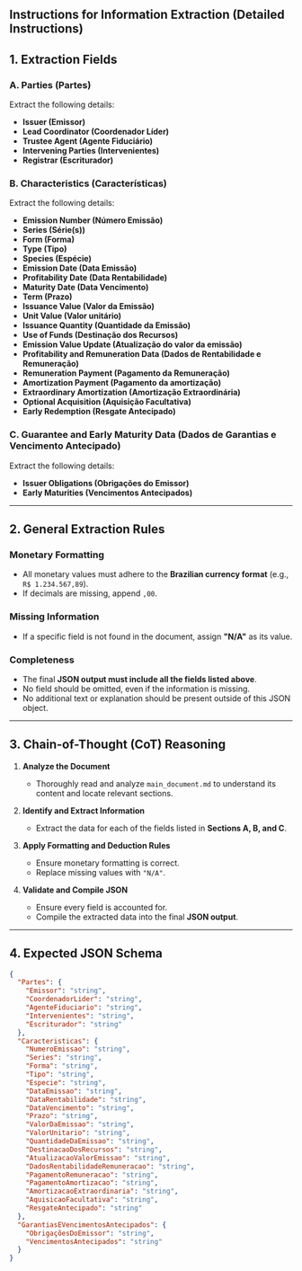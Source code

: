 ## Instructions for Information Extraction (Detailed Instructions)

## 1. Extraction Fields

### A. Parties (Partes)
Extract the following details:

- **Issuer (Emissor)**
- **Lead Coordinator (Coordenador Líder)**
- **Trustee Agent (Agente Fiduciário)**
- **Intervening Parties (Intervenientes)**
- **Registrar (Escriturador)**

### B. Characteristics (Características)
Extract the following details:

- **Emission Number (Número Emissão)**
- **Series (Série(s))**
- **Form (Forma)**
- **Type (Tipo)**
- **Species (Espécie)**
- **Emission Date (Data Emissão)**
- **Profitability Date (Data Rentabilidade)**
- **Maturity Date (Data Vencimento)**
- **Term (Prazo)**
- **Issuance Value (Valor da Emissão)**
- **Unit Value (Valor unitário)**
- **Issuance Quantity (Quantidade da Emissão)**
- **Use of Funds (Destinação dos Recursos)**
- **Emission Value Update (Atualização do valor da emissão)**
- **Profitability and Remuneration Data (Dados de Rentabilidade e Remuneração)**
- **Remuneration Payment (Pagamento da Remuneração)**
- **Amortization Payment (Pagamento da amortização)**
- **Extraordinary Amortization (Amortização Extraordinária)**
- **Optional Acquisition (Aquisição Facultativa)**
- **Early Redemption (Resgate Antecipado)**

### C. Guarantee and Early Maturity Data (Dados de Garantias e Vencimento Antecipado)
Extract the following details:

- **Issuer Obligations (Obrigações do Emissor)**
- **Early Maturities (Vencimentos Antecipados)**

---

## 2. General Extraction Rules

### **Monetary Formatting**
- All monetary values must adhere to the **Brazilian currency format** (e.g., `R$ 1.234.567,89`).
- If decimals are missing, append `,00`.

### **Missing Information**
- If a specific field is not found in the document, assign **"N/A"** as its value.

### **Completeness**
- The final **JSON output must include all the fields listed above**.
- No field should be omitted, even if the information is missing.
- No additional text or explanation should be present outside of this JSON object.

---

## 3. Chain-of-Thought (CoT) Reasoning

1. **Analyze the Document**  
   - Thoroughly read and analyze `main_document.md` to understand its content and locate relevant sections.

2. **Identify and Extract Information**  
   - Extract the data for each of the fields listed in **Sections A, B, and C**.

3. **Apply Formatting and Deduction Rules**  
   - Ensure monetary formatting is correct.
   - Replace missing values with `"N/A"`.

4. **Validate and Compile JSON**  
   - Ensure every field is accounted for.
   - Compile the extracted data into the final **JSON output**.

---

## 4. Expected JSON Schema

```json
{
  "Partes": {
    "Emissor": "string",
    "CoordenadorLider": "string",
    "AgenteFiduciario": "string",
    "Intervenientes": "string",
    "Escriturador": "string"
  },
  "Caracteristicas": {
    "NumeroEmissao": "string",
    "Series": "string",
    "Forma": "string",
    "Tipo": "string",
    "Especie": "string",
    "DataEmissao": "string",
    "DataRentabilidade": "string",
    "DataVencimento": "string",
    "Prazo": "string",
    "ValorDaEmissao": "string",
    "ValorUnitario": "string",
    "QuantidadeDaEmissao": "string",
    "DestinacaoDosRecursos": "string",
    "AtualizacaoValorEmissao": "string",
    "DadosRentabilidadeRemuneracao": "string",
    "PagamentoRemuneracao": "string",
    "PagamentoAmortizacao": "string",
    "AmortizacaoExtraordinaria": "string",
    "AquisicaoFacultativa": "string",
    "ResgateAntecipado": "string"
  },
  "GarantiasEVencimentosAntecipados": {
    "ObrigaçõesDoEmissor": "string",
    "VencimentosAntecipados": "string"
  }
}
```

